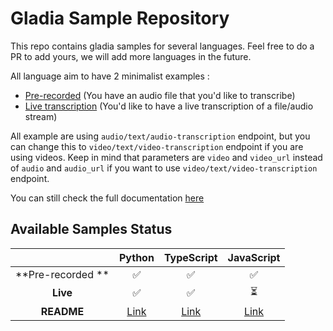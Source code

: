 # Gladia Sample Repository

This repo contains gladia samples for several languages. Feel free to do a PR to add yours, we will add more languages in the future.

All language aim to have 2 minimalist examples :

- [Pre-recorded](https://docs.gladia.io/reference/pre-recorded "Pre-recorded") (You have an audio file that you'd like to transcribe)
- [Live transcription](https://docs.gladia.io/reference/live-audio "Live transcription") (You'd like to have a live transcription of a file/audio stream)

All example are using `audio/text/audio-transcription` endpoint, but you can change this to `video/text/video-transcription` endpoint if you are using videos.
Keep in mind that parameters are `video` and `video_url` instead of `audio` and `audio_url` if you want to use `video/text/video-transcription` endpoint.

You can still check the full documentation [here](https://docs.gladia.io/reference/introduction "here")

## Available Samples Status

|                   |             Python              |             TypeScript              |             JavaScript              |
| :---------------: | :-----------------------------: | :---------------------------------: | :---------------------------------: |
| **Pre-recorded ** |               ✅                |                 ✅                  |                 ✅                  |
|     **Live**      |               ✅                |                 ✅                  |                 ⏳                  |
|    **README**     | [Link](python/README.md "Link") | [Link](typescript/README.md "Link") | [Link](javascript/README.md "Link") |
